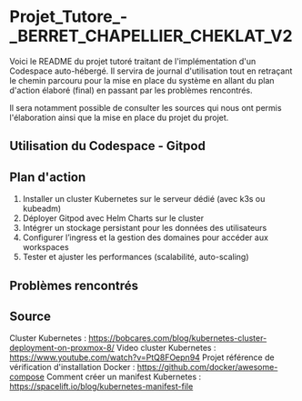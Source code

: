 # Projet_Tutore_-_BERRET_CHAPELLIER_CHEKLAT_V2

Voici le README du projet tutoré traitant de l'implémentation d'un Codespace auto-hébergé.
Il servira de journal d'utilisation tout en retraçant le chemin parcouru pour la mise en 
place du système en allant du plan d'action élaboré (final) en passant par les problèmes
rencontrés.

Il sera notamment possible de consulter les sources qui nous ont permis l'élaboration ainsi
que la mise en place du projet du projet.


## Utilisation du Codespace - Gitpod




## Plan d'action

1. Installer un cluster Kubernetes sur le serveur dédié (avec k3s ou kubeadm)
2. Déployer Gitpod avec Helm Charts sur le cluster
3. Intégrer un stockage persistant pour les données des utilisateurs
4. Configurer l’ingress et la gestion des domaines pour accéder aux workspaces
5. Tester et ajuster les performances (scalabilité, auto-scaling)


## Problèmes rencontrés



## Source

Cluster Kubernetes : https://bobcares.com/blog/kubernetes-cluster-deployment-on-proxmox-8/
Video cluster Kubernetes : https://www.youtube.com/watch?v=PtQ8FOepn94
Projet référence de vérification d'installation Docker : https://github.com/docker/awesome-compose
Comment créer un manifest Kubernetes : https://spacelift.io/blog/kubernetes-manifest-file
